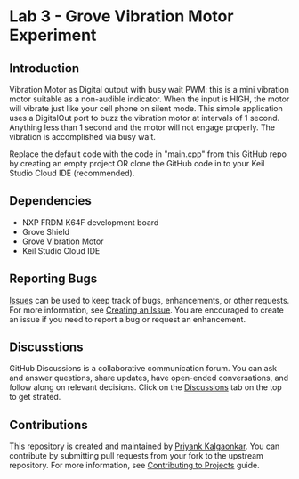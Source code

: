 # Lab 3 - Grove Vibration Motor Experiment 
## Introduction
Vibration Motor as Digital output with busy wait PWM: this is a mini vibration motor suitable as a non-audible indicator. When the input is HIGH, the motor will vibrate just like your cell phone on silent mode. This simple application uses a DigitalOut port to buzz the vibration motor at intervals of 1 second. Anything less than 1 second and the motor will not engage properly. The vibration is accomplished via busy wait.

Replace the default code with the code in "main.cpp" from this GitHub repo by creating an empty project OR clone the GitHub code in to your Keil Studio Cloud IDE (recommended).

## Dependencies
- NXP FRDM K64F development board
- Grove Shield
- Grove Vibration Motor
- Keil Studio Cloud IDE

## Reporting Bugs
[Issues](https://github.com/priyankkalgaonkar/TALab3BVibMotorECE595/issues) can be used to keep track of bugs, enhancements, or other requests. For more information, see [Creating an Issue](https://docs.github.com/en/issues/tracking-your-work-with-issues/creating-an-issue). You are encouraged to create an issue if you need to report a bug or request an enhancement.

## Discusstions
GitHub Discussions is a collaborative communication forum. You can ask and answer questions, share updates, have open-ended conversations, and follow along on relevant decisions. Click on the [Discussions](https://github.com/priyankkalgaonkar/TALab3BVibMotorECE595/discussions) tab on the top to get strated.

## Contributions
This repository is created and maintained by [Priyank Kalgaonkar](https://priyankkalgaonkar.com/). You can contribute by submitting pull requests from your fork to the upstream repository. For more information, see [Contributing to Projects](https://docs.github.com/en/get-started/quickstart/contributing-to-projects) guide.

